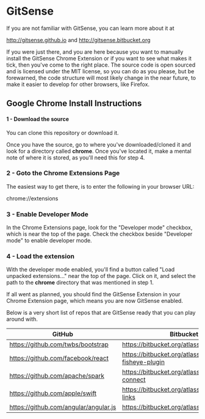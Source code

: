 # GitSense
If you are not familiar with GitSense, you can learn more about it at

http://gitsense.github.io and http://gitsense.bitbucket.org 

If you were just there, and you are here because you want to manually install the GitSense Chrome Extension or if you want to see what makes it tick, then you've come to the right place.  The source code is open sourced and is licensed under the MIT license, so you can do as you please, but be forewarned, the code structure will most likely change in the near future, to make it easier to develop for other browsers, like Firefox.

## Google Chrome Install Instructions

#### 1 - Download the source

You can clone this repository or download it.

Once you have the source, go to where you've downloaded/cloned it and look for a directory called **chrome**.  Once you've located it, make a mental note of where it is stored, as you'll need this for step 4.

### 2 - Goto the Chrome Extensions Page

The easiest way to get there, is to enter the following in your browser URL:

chrome://extensions

### 3 - Enable Developer Mode

In the Chrome Extensions page, look for the "Developer mode" checkbox, which is near the top of the page.  Check the checkbox beside "Developer mode" to enable developer mode.

### 4 - Load the extension

With the developer mode enabled, you'll find a button called "Load unpacked extensions..." near the top of the page.  Click on it, and select the path to the **chrome** directory that was mentioned in step 1.

If all went as planned, you should find the GitSense Extension in your Chrome Extension page, which means you are now GitSense enabled.  

Below is a very short list of repos that are GitSense ready that you can play around with.

| GitHub | Bitbucket |
| ------ | --------- |
| https://github.com/twbs/bootstrap | https://bitbucket.org/atlassian/aui |
| https://github.com/facebook/react | https://bitbucket.org/atlassian/jira-fisheye-plugin |
| https://github.com/apache/spark | https://bitbucket.org/atlassian/atlas-connect |
| https://github.com/apple/swift | https://bitbucket.org/atlassian/application-links |
| https://github.com/angular/angular.js | https://bitbucket.org/atlassian/amps |
